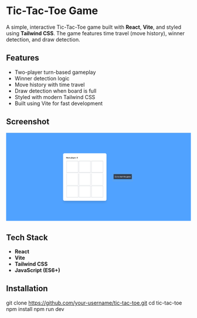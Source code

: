 # Tic-Tac-Toe Game

A simple, interactive Tic-Tac-Toe game built with **React**, **Vite**, and styled using **Tailwind CSS**. The game features time travel (move history), winner detection, and draw detection.

## Features

- Two-player turn-based gameplay
- Winner detection logic
- Move history with time travel
- Draw detection when board is full
- Styled with modern Tailwind CSS
- Built using Vite for fast development

## Screenshot

![Tic Tac Toe Screenshot](./Screenshot.png)

## Tech Stack

- **React**
- **Vite**
- **Tailwind CSS**
- **JavaScript (ES6+)**

## Installation

git clone https://github.com/your-username/tic-tac-toe.git
cd tic-tac-toe
npm install
npm run dev
